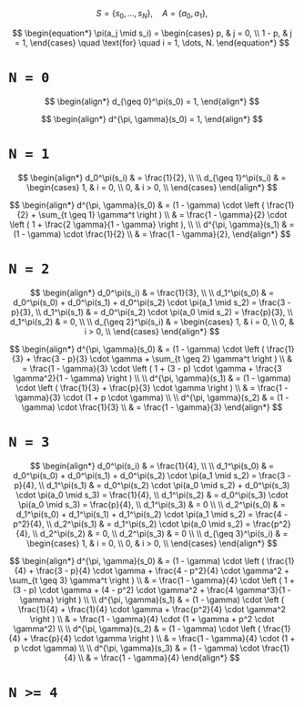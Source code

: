 $$
S = \{ s_0, \dots, s_N \},
\quad
A = \{ a_0, a_1 \},
$$

$$
\begin{equation*}
	\pi(a_j \mid s_i)
	=
	\begin{cases}
		p, & j = 0, \\
		1 - p, & j = 1,
	\end{cases}
	\quad \text{for} \quad
	i = 1, \dots, N.
\end{equation*}
$$

# `N = 0`

$$
\begin{align*}
	d_{\geq 0}^\pi(s_0) = 1,
\end{align*}
$$

$$
\begin{align*}
	d^{\pi, \gamma}(s_0) = 1,
\end{align*}
$$

# `N = 1`

$$
\begin{align*}
	d_0^\pi(s_i) & = \frac{1}{2}, \\
	\\
	d_{\geq 1}^\pi(s_i)
	& =
	\begin{cases}
		1, & i = 0, \\
		0, & i > 0, \\
	\end{cases}
\end{align*}
$$

$$
\begin{align*}
	d^{\pi, \gamma}(s_0)
	& =
	(1 - \gamma) \cdot \left (
		\frac{1}{2} + \sum_{t \geq 1} \gamma^t
	\right )
	\\ & =
	\frac{1 - \gamma}{2} \cdot \left (
		1 + \frac{2 \gamma}{1 - \gamma}
	\right ),
	\\ \\
	d^{\pi, \gamma}(s_1)
	& =
	(1 - \gamma) \cdot \frac{1}{2}
	\\ & =
	\frac{1 - \gamma}{2},
\end{align*}
$$

# `N = 2`

$$
\begin{align*}
	d_0^\pi(s_i) & = \frac{1}{3}, \\
	\\
	d_1^\pi(s_0) & =
		d_0^\pi(s_0) + d_0^\pi(s_1) + d_0^\pi(s_2) \cdot \pi(a_1 \mid s_2) =
		\frac{3 - p}{3}, \\
	d_1^\pi(s_1) & =
		d_0^\pi(s_2) \cdot \pi(a_0 \mid s_2) =
		\frac{p}{3}, \\
	d_1^\pi(s_2) & = 0, \\
	\\
	d_{\geq 2}^\pi(s_i)
	& =
	\begin{cases}
		1, & i = 0, \\
		0, & i > 0, \\
	\end{cases}
\end{align*}
$$

$$
\begin{align*}
	d^{\pi, \gamma}(s_0)
	& =
	(1 - \gamma) \cdot \left (
		\frac{1}{3} + \frac{3 - p}{3} \cdot \gamma + \sum_{t \geq 2} \gamma^t
	\right )
	\\ & =
	\frac{1 - \gamma}{3} \cdot \left (
		1 + (3 - p) \cdot \gamma + \frac{3 \gamma^2}{1 - \gamma}
	\right )
	\\ \\
	d^{\pi, \gamma}(s_1)
	& =
	(1 - \gamma) \cdot \left (
		\frac{1}{3} + \frac{p}{3} \cdot \gamma
	\right )
	\\ & =
	\frac{1 - \gamma}{3} \cdot (1 + p \cdot \gamma)
	\\ \\
	d^{\pi, \gamma}(s_2)
	& =
	(1 - \gamma) \cdot \frac{1}{3}
	\\ & =
	\frac{1 - \gamma}{3}
\end{align*}
$$

# `N = 3`

$$
\begin{align*}
	d_0^\pi(s_i) & = \frac{1}{4}, \\
	\\
	d_1^\pi(s_0) & =
		d_0^\pi(s_0) + d_0^\pi(s_1) + d_0^\pi(s_2) \cdot \pi(a_1 \mid s_2) =
		\frac{3 - p}{4}, \\
	d_1^\pi(s_1) & =
		d_0^\pi(s_2) \cdot \pi(a_0 \mid s_2)
			+ d_0^\pi(s_3) \cdot \pi(a_0 \mid s_3) =
		\frac{1}{4}, \\
	d_1^\pi(s_2) & =
		d_0^\pi(s_3) \cdot \pi(a_0 \mid s_3) =
		\frac{p}{4}, \\
	d_1^\pi(s_3) & = 0 \\
	\\
	d_2^\pi(s_0) & =
		d_1^\pi(s_0) + d_1^\pi(s_1) + d_1^\pi(s_2) \cdot \pi(a_1 \mid s_2) =
		\frac{4 - p^2}{4}, \\
	d_2^\pi(s_1) & =
		d_1^\pi(s_2) \cdot \pi(a_0 \mid s_2) =
		\frac{p^2}{4}, \\
	d_2^\pi(s_2) & = 0, \\
	d_2^\pi(s_3) & = 0 \\
	\\
	d_{\geq 3}^\pi(s_i)
	& =
	\begin{cases}
		1, & i = 0, \\
		0, & i > 0, \\
	\end{cases}
\end{align*}
$$

$$
\begin{align*}
	d^{\pi, \gamma}(s_0)
	& =
	(1 - \gamma) \cdot \left (
		\frac{1}{4}
		+ \frac{3 - p}{4} \cdot \gamma
		+ \frac{4 - p^2}{4} \cdot \gamma^2
		+ \sum_{t \geq 3} \gamma^t
	\right )
	\\ & =
	\frac{1 - \gamma}{4} \cdot \left (
		1
		+ (3 - p) \cdot \gamma
		+ (4 - p^2) \cdot \gamma^2
		+ \frac{4 \gamma^3}{1 - \gamma}
	\right )
	\\ \\
	d^{\pi, \gamma}(s_1)
	& =
	(1 - \gamma) \cdot \left (
		\frac{1}{4}
		+ \frac{1}{4} \cdot \gamma
		+ \frac{p^2}{4} \cdot \gamma^2
	\right )
	\\ & =
	\frac{1 - \gamma}{4} \cdot (1 + \gamma + p^2 \cdot \gamma^2)
	\\ \\
	d^{\pi, \gamma}(s_2)
	& =
	(1 - \gamma) \cdot \left (
		\frac{1}{4}
		+ \frac{p}{4} \cdot \gamma
	\right )
	\\ & =
	\frac{1 - \gamma}{4} \cdot (1 + p \cdot \gamma)
	\\ \\
	d^{\pi, \gamma}(s_3)
	& =
	(1 - \gamma) \cdot \frac{1}{4}
	\\ & =
	\frac{1 - \gamma}{4}
\end{align*}
$$

# `N >= 4`

